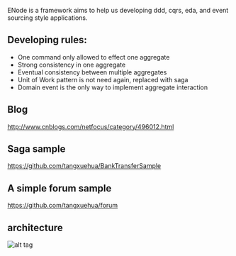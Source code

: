 ENode is a framework aims to help us developing ddd, cqrs, eda, and event sourcing style applications.

Developing rules:
--------------
- One command only allowed to effect one aggregate
- Strong consistency in one aggregate
- Eventual consistency between multiple aggregates
- Unit of Work pattern is not need again, replaced with saga
- Domain event is the only way to implement aggregate interaction

Blog
--------------
http://www.cnblogs.com/netfocus/category/496012.html

Saga sample
--------------
https://github.com/tangxuehua/BankTransferSample

A simple forum sample
--------------
https://github.com/tangxuehua/forum

architecture
--------------
![alt tag](https://raw.githubusercontent.com/tangxuehua/enode/master/doc/enode%20arch.png)